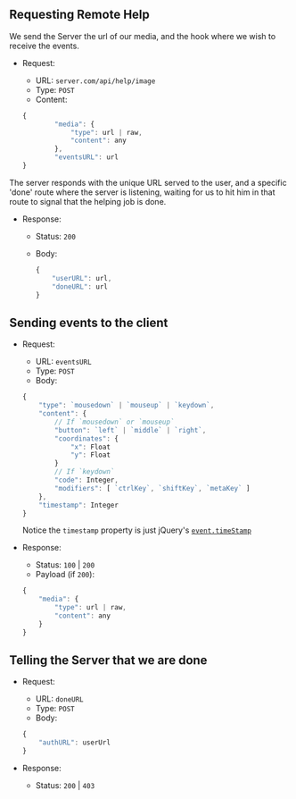 ## Requesting Remote Help

We send the Server the url of our media,
and the hook where we wish to receive the events.

- Request:
    - URL: `server.com/api/help/image`
    - Type: `POST`
    - Content:

    ```javascript
    {
            "media": {
                "type": url | raw,
                "content": any
            },
            "eventsURL": url
    }
    ```

The server responds with the unique URL served to the user,
and a specific 'done' route where the server is listening,
waiting for us to hit him in that route
to signal that the helping job is done.

- Response:
    - Status: `200`
    - Body:

        ```javascript
        {
            "userURL": url,
            "doneURL": url
        }
        ```

## Sending events to the client

- Request:
    - URL: `eventsURL`
    - Type: `POST`
    - Body:

    ```javascript
    {
        "type": `mousedown` | `mouseup` | `keydown`,
        "content": {
            // If `mousedown` or `mouseup`
            "button": `left` | `middle` | `right`,
            "coordinates": {
                "x": Float
                "y": Float
            }
            // If `keydown`
            "code": Integer,
            "modifiers": [ `ctrlKey`, `shiftKey`, `metaKey` ]
        },
        "timestamp": Integer
    }
    ```
    Notice the `timestamp` property is just jQuery's [`event.timeStamp`](https://api.jquery.com/event.timeStamp/)

- Response:
    - Status: `100` | `200`
    - Payload (if `200`):
    
    ```javascript
    {
        "media": {
            "type": url | raw,
            "content": any
        }
    }
    ```

## Telling the Server that we are done

- Request:
    - URL: `doneURL`
    -  Type: `POST`
    -  Body:

    ```javascript
    {
        "authURL": userUrl
    }
    ```

- Response:
    - Status: `200` | `403`

